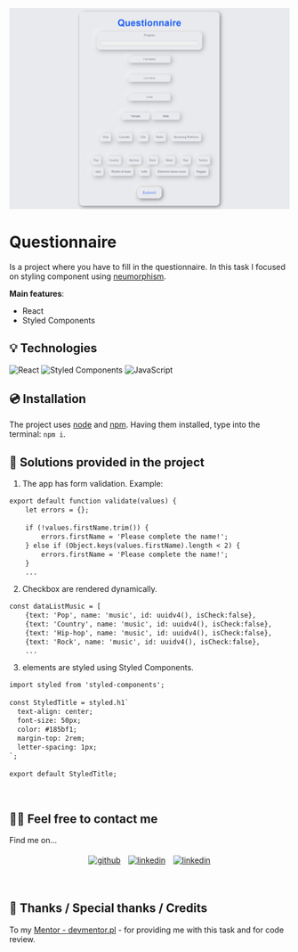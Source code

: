 ![Questionnaire](./src/image/Questionnaire.png)


# Questionnaire

Is a project where you have to fill in the questionnaire. In this task I focused on styling component using [neumorphism](https://www.justinmind.com/blog/neumorphism-ui/). 

**Main features**:
- React
- Styled Components
&nbsp;
 
## 💡 Technologies

![React](https://img.shields.io/badge/react-%2320232a.svg?style=for-the-badge&logo=react&logoColor=%2361DAFB)
![Styled Components](https://img.shields.io/badge/styled--components-DB7093?style=for-the-badge&logo=styled-components&logoColor=white)
![JavaScript](https://img.shields.io/badge/javascript-%23323330.svg?style=for-the-badge&logo=javascript&logoColor=%23F7DF1E)
&nbsp;
 
## 💿 Installation

The project uses [node](https://nodejs.org/en/) and [npm](https://www.npmjs.com/). Having them installed, type into the terminal: `npm i`.
&nbsp;

## 🤔 Solutions provided in the project

1. The app has form validation. Example:
```
export default function validate(values) {
	let errors = {};

	if (!values.firstName.trim()) {
		errors.firstName = 'Please complete the name!';
	} else if (Object.keys(values.firstName).length < 2) {
		errors.firstName = 'Please complete the name!';
	}
	...
```

2.  Checkbox are rendered dynamically.
```
const dataListMusic = [
	{text: 'Pop', name: 'music', id: uuidv4(), isCheck:false},
	{text: 'Country', name: 'music', id: uuidv4(), isCheck:false},
	{text: 'Hip-hop', name: 'music', id: uuidv4(), isCheck:false},
	{text: 'Rock', name: 'music', id: uuidv4(), isCheck:false},
	...
```

3. elements are styled using Styled Components.
```
import styled from 'styled-components';

const StyledTitle = styled.h1`
  text-align: center;
  font-size: 50px;
  color: #185bf1;
  margin-top: 2rem;
  letter-spacing: 1px;
`;

export default StyledTitle; 
```
&nbsp;

## 🙋‍♂️ Feel free to contact me

Find me on...

<p align="center">
	<a href="https://github.com/domas-mo"><img alt="github" width="10%" style="padding:5px" src="https://img.icons8.com/clouds/100/000000/github.png"/></a>
	<a href="https://www.linkedin.com/in/dominik-mo/"><img alt="linkedin" width="10%" style="padding:5px" src="https://img.icons8.com/clouds/100/000000/linkedin.png"/></a>
    <a href="mailto:dominik.mozdzen1@gmail.com"><img alt="linkedin" width="10%" style="padding:5px" src="https://img.icons8.com/clouds/100/000000/email.png"/></a>
</p>
&nbsp;

## 👏 Thanks / Special thanks / Credits

To my [Mentor - devmentor.pl](https://devmentor.pl/) - for providing me with this task and for code review.
